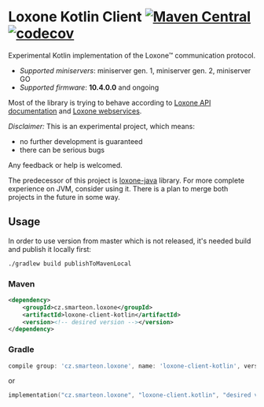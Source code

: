 # Loxone Kotlin Client [![Maven Central](https://maven-badges.herokuapp.com/maven-central/cz.smarteon.loxone/loxone-client-kotlin/badge.svg)](https://maven-badges.herokuapp.com/maven-central/cz-smarteon-loxone/loxone-client-kotlin) [![codecov](https://codecov.io/gh/Smarteon/loxone-client-kotlin/branch/master/graph/badge.svg)](https://codecov.io/gh/Smarteon/loxone-client-kotlin)
Experimental Kotlin implementation of the Loxone™ communication protocol.

* *Supported miniservers*: miniserver gen. 1, miniserver gen. 2, miniserver GO
* *Supported firmware*: **10.4.0.0** and ongoing

Most of the library is trying to behave according to 
[Loxone API documentation](https://www.loxone.com/enen/kb/api/) 
and [Loxone webservices](https://www.loxone.com/enen/kb/web-services/).  

*Disclaimer:*
This is an experimental project, which means:
* no further development is guaranteed
* there can be serious bugs 

Any feedback or help is welcomed.

The predecessor of this project is [loxone-java](https://github.com/Smarteon/loxone-java) library. For more complete experience on JVM, consider using it. There is a plan to merge both projects in the future in some way.
 
## Usage
In order to use version from master which is not released, it's needed build and publish it locally first:
```bash
./gradlew build publishToMavenLocal
```

### Maven
```xml
<dependency>
    <groupId>cz.smarteon.loxone</groupId>
    <artifactId>loxone-client-kotlin</artifactId>
    <version><!-- desired version --></version>
</dependency>
```

### Gradle
```groovy
compile group: 'cz.smarteon.loxone', name: 'loxone-client-kotlin', version: 'desired version'
```
or
```kotlin
implementation("cz.smarteon.loxone", "loxone-client.kotlin", "desired version")
```
